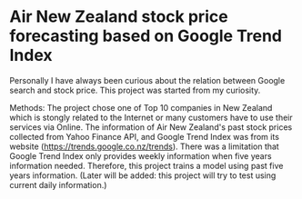 # Air New Zealand stock price forecasting based on Google Trend Index

Personally I have always been curious about the relation between Google search and stock price. This project was started from my curiosity. 

Methods:
The project chose one of Top 10 companies in New Zealand which is stongly related to the Internet or many customers have to use their services via Online. The information of Air New Zealand's past stock prices collected from Yahoo Finance API, and Google Trend Index was from its website (https://trends.google.co.nz/trends). There was a limitation that Google Trend Index only provides weekly information when five years information needed. Therefore, this project trains a model using past five years information. (Later will be added: this project will try to test using current daily information.)
